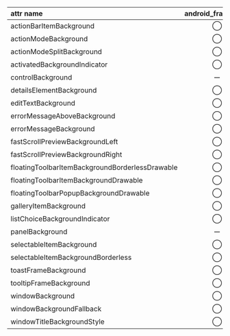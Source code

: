 attr name | android_framework | appcompat | material_components
:-- | :--: | :--: | :--:
actionBarItemBackground | ◯ | ◯ | ー
actionModeBackground | ◯ | ◯ | ー
actionModeSplitBackground | ◯ | ◯ | ー
activatedBackgroundIndicator | ◯ | ー | ー
controlBackground | ー | ◯ | ー
detailsElementBackground | ◯ | ー | ー
editTextBackground | ◯ | ◯ | ー
errorMessageAboveBackground | ◯ | ー | ー
errorMessageBackground | ◯ | ー | ー
fastScrollPreviewBackgroundLeft | ◯ | ー | ー
fastScrollPreviewBackgroundRight | ◯ | ー | ー
floatingToolbarItemBackgroundBorderlessDrawable | ◯ | ー | ー
floatingToolbarItemBackgroundDrawable | ◯ | ー | ー
floatingToolbarPopupBackgroundDrawable | ◯ | ー | ー
galleryItemBackground | ◯ | ー | ー
listChoiceBackgroundIndicator | ◯ | ◯ | ー
panelBackground | ー | ◯ | ー
selectableItemBackground | ◯ | ◯ | ー
selectableItemBackgroundBorderless | ◯ | ◯ | ー
toastFrameBackground | ◯ | ー | ー
tooltipFrameBackground | ◯ | ◯ | ー
windowBackground | ◯ | ー | ー
windowBackgroundFallback | ◯ | ー | ー
windowTitleBackgroundStyle | ◯ | ー | ー
